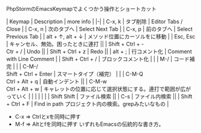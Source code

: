 PhpStormのEmacsKeymapでよくつかう操作とショートカット

| Keymap | Description | more info |
|-|
| C-x, k | タブ削除 | Editor Tabs / Close |
| C-x, n | 次のタブへ | Select Next Tab |
| C-x, p | 前のタブへ | Select Previous Tab |
| alt + ↑, alt + ↓ | メソッド位置にカーソルをに移動 |
| Esc, Esc | キャンセル、無効。困ったときに連打 ||
| Shift + Ctrl + - <br> Ctr + / | Undo ||
| Shift + Ctrl + z | Redo ||
| alt + ; | 行コメント化 | Comment with Line Comment |
| Shift + Ctrl + / | ブロックコメント化 | |
| M-/ | コード補完 | |
| C-M-/ <br> Shift + Ctrl + Enter | スマートタイプ（補完） | |
| C-M-Q <br> Ctrl + Alt + q | 自動インデント ||
| C-M-w <br> Ctrl + Alt + w | キャレットの位置に応じて選択状態にする。連打で範囲が広がっていく | |
| | | |
| Shift Shift | ファイル検索 ||
| C-s | ファイル内検索 ||
| Shift + Ctrl + F | Find in path プロジェクト内の検索。grepみたいなもの |



* C-x => Ctrlとxを同時に押す
* M-f => Altとfを同時に押す
いずれもEmacsの伝統的な書き方。
